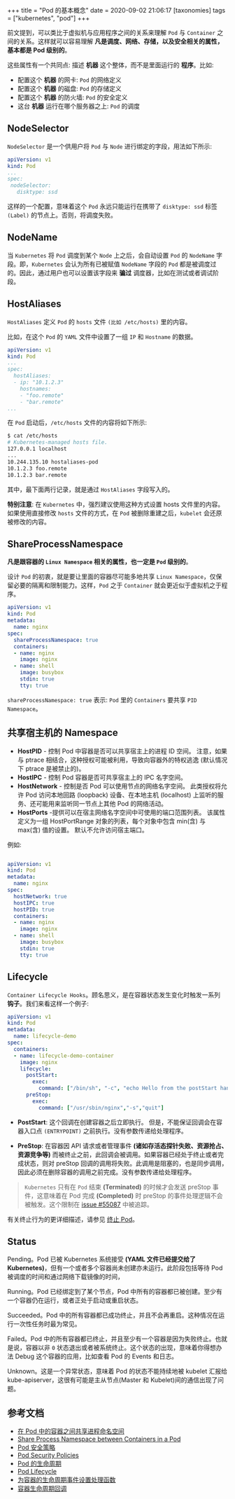 +++
title = "Pod 的基本概念"
date = 2020-09-02 21:06:17
[taxonomies]
tags = ["kubernetes", "pod"]
+++

前文提到，可以类比于虚拟机与应用程序之间的关系来理解 `Pod` 与 `Container` 之间的关系。这样就可以容易理解 **凡是调度、网络、存储，以及安全相关的属性，基本都是 Pod 级别的**。

这些属性有一个共同点: 描述 **机器** 这个整体，而不是里面运行的 **程序**。比如:

* 配置这个 **机器** 的网卡: `Pod` 的网络定义
* 配置这个 **机器** 的磁盘: `Pod` 的存储定义
* 配置这个 **机器** 的防火墙: `Pod` 的安全定义
* 这台 **机器** 运行在哪个服务器之上: `Pod` 的调度

## NodeSelector

`NodeSelector` 是一个供用户将 `Pod` 与 `Node` 进行绑定的字段，用法如下所示:

``` yml
apiVersion: v1
kind: Pod
...
spec:
 nodeSelector:
   disktype: ssd
```

这样的一个配置，意味着这个 `Pod` 永远只能运行在携带了 `disktype: ssd` 标签 `(Label)` 的节点上。否则，将调度失败。

## NodeName

当 `Kubernetes` 将 `Pod` 调度到某个 `Node` 上之后，会自动设置 `Pod` 的 `NodeName` 字段。即，`Kubernetes` 会认为所有已被赋值 `NodeName` 字段的 `Pod` 都是被调度过的。因此，通过用户也可以设置该字段来 **骗过** 调度器，比如在测试或者调试阶段。

## HostAliases

`HostAliases` 定义 `Pod` 的 `hosts` 文件 `(比如 /etc/hosts)` 里的内容。

比如，在这个 `Pod` 的 `YAML` 文件中设置了一组 `IP` 和 `Hostname` 的数据。

``` yml
apiVersion: v1
kind: Pod
...
spec:
  hostAliases:
  - ip: "10.1.2.3"
    hostnames:
    - "foo.remote"
    - "bar.remote"
...
```

在 `Pod` 启动后，`/etc/hosts` 文件的内容将如下所示:

``` bash
$ cat /etc/hosts
# Kubernetes-managed hosts file.
127.0.0.1 localhost
...
10.244.135.10 hostaliases-pod
10.1.2.3 foo.remote
10.1.2.3 bar.remote
```

其中，最下面两行记录，就是通过 `HostAliases` 字段写入的。

**特别注意**: 在 `Kubernetes` 中，强烈建议使用这种方式设置 hosts 文件里的内容。如果使用直接修改 `hosts` 文件的方式，在 `Pod` 被删除重建之后，`kubelet` 会还原被修改的内容。

## ShareProcessNamespace

**凡是跟容器的 `Linux Namespace` 相关的属性，也一定是 `Pod` 级别的**。

设计 `Pod` 的初衷，就是要让里面的容器尽可能多地共享 `Linux Namespace`，仅保留必要的隔离和限制能力。这样，`Pod` 之于 `Container` 就会更近似于虚拟机之于程序。

``` yml
apiVersion: v1
kind: Pod
metadata:
  name: nginx
spec:
  shareProcessNamespace: true
  containers:
  - name: nginx
    image: nginx
  - name: shell
    image: busybox
    stdin: true
    tty: true
```

`shareProcessNamespace: true` 表示: `Pod` 里的 `Containers` 要共享 `PID Namespace`。

## 共享宿主机的 Namespace

* **HostPID** - 控制 Pod 中容器是否可以共享宿主上的进程 ID 空间。 注意，如果与 ptrace 相结合，这种授权可能被利用，导致向容器外的特权逃逸 (默认情况下 ptrace 是被禁止的)。
* **HostIPC** - 控制 Pod 容器是否可共享宿主上的 IPC 名字空间。
* **HostNetwork** - 控制是否 Pod 可以使用节点的网络名字空间。 此类授权将允许 Pod 访问本地回路 (loopback) 设备、在本地主机 (localhost) 上监听的服务、还可能用来监听同一节点上其他 Pod 的网络活动。
* **HostPorts** -提供可以在宿主网络名字空间中可使用的端口范围列表。 该属性定义为一组 HostPortRange 对象的列表，每个对象中包含 min(含) 与 max(含) 值的设置。 默认不允许访问宿主端口。

例如:

``` yml

apiVersion: v1
kind: Pod
metadata:
  name: nginx
spec:
  hostNetwork: true
  hostIPC: true
  hostPID: true
  containers:
  - name: nginx
    image: nginx
  - name: shell
    image: busybox
    stdin: true
    tty: true
```

## Lifecycle

`Container Lifecycle Hooks`。顾名思义，是在容器状态发生变化时触发一系列 **钩子**。我们来看这样一个例子:

``` yml
apiVersion: v1
kind: Pod
metadata:
  name: lifecycle-demo
spec:
  containers:
  - name: lifecycle-demo-container
    image: nginx
    lifecycle:
      postStart:
        exec:
          command: ["/bin/sh", "-c", "echo Hello from the postStart handler > /usr/share/message"]
      preStop:
        exec:
          command: ["/usr/sbin/nginx","-s","quit"]
```

* **PostStart**: 这个回调在创建容器之后立即执行。 但是，不能保证回调会在容器入口点 `(ENTRYPOINT)` 之前执行。没有参数传递给处理程序。

* **PreStop**: 在容器因 API 请求或者管理事件 **(诸如存活态探针失败、资源抢占、资源竞争等)** 而被终止之前，此回调会被调用。如果容器已经处于终止或者完成状态，则对 preStop 回调的调用将失败。此调用是阻塞的，也是同步调用，因此必须在删除容器的调用之前完成。没有参数传递给处理程序。

> `Kubernetes` 只有在 `Pod` 结束 **(Terminated)** 的时候才会发送 preStop 事件，这意味着在 Pod 完成 **(Completed)** 时 preStop 的事件处理逻辑不会被触发。这个限制在 [issue #55087](https://github.com/kubernetes/kubernetes/issues/55807) 中被追踪。

有关终止行为的更详细描述，请参见 [终止 Pod](https://kubernetes.io/zh/docs/concepts/workloads/pods/pod-lifecycle/#termination-of-pods)。

## Status

Pending。Pod 已被 Kubernetes 系统接受 **(YAML 文件已经提交给了 Kubernetes)**，但有一个或者多个容器尚未创建亦未运行。此阶段包括等待 Pod 被调度的时间和通过网络下载镜像的时间，

Running。Pod 已经绑定到了某个节点，Pod 中所有的容器都已被创建。至少有一个容器仍在运行，或者正处于启动或重启状态。

Succeeded。Pod 中的所有容器都已成功终止，并且不会再重启。这种情况在运行一次性任务时最为常见。

Failed。Pod 中的所有容器都已终止，并且至少有一个容器是因为失败终止。也就是说，容器以非 `0` 状态退出或者被系统终止。这个状态的出现，意味着你得想办法 Debug 这个容器的应用，比如查看 Pod 的 Events 和日志。

Unknown。这是一个异常状态，意味着 Pod 的状态不能持续地被 kubelet 汇报给 kube-apiserver，这很有可能是主从节点(Master 和 Kubelet)间的通信出现了问题。

## 参考文档

* [在 Pod 中的容器之间共享进程命名空间](https://kubernetes.io/zh/docs/tasks/configure-pod-container/share-process-namespace/)
* [Share Process Namespace between Containers in a Pod](https://kubernetes.io/docs/tasks/configure-pod-container/share-process-namespace/)
* [Pod 安全策略](https://kubernetes.io/zh/docs/concepts/policy/pod-security-policy/)
* [Pod Security Policies](https://kubernetes.io/docs/concepts/policy/pod-security-policy/)
* [Pod 的生命周期](https://kubernetes.io/zh/docs/concepts/workloads/pods/pod-lifecycle/)
* [Pod Lifecycle](https://kubernetes.io/docs/concepts/workloads/pods/pod-lifecycle/)
* [为容器的生命周期事件设置处理函数](https://kubernetes.io/zh/docs/tasks/configure-pod-container/attach-handler-lifecycle-event/)
* [容器生命周期回调](https://kubernetes.io/zh/docs/concepts/containers/container-lifecycle-hooks/)
